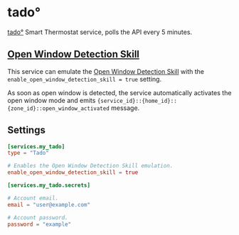 # tado°

[tado°](https://www.tado.com/) Smart Thermostat service, polls the API every 5 minutes.

## [Open Window Detection Skill](https://support.tado.com/en/articles/3387308-how-does-the-open-window-detection-skill-work)

This service can emulate the [Open Window Detection Skill](https://support.tado.com/en/articles/3387308-how-does-the-open-window-detection-skill-work) with the `enable_open_window_detection_skill = true` setting.

As soon as open window is detected, the service automatically activates the open window mode and emits `{service_id}::{home_id}::{zone_id}::open_window_activated` message.

## Settings

```toml
[services.my_tado]
type = "Tado"

# Enables the Open Window Detection Skill emulation.
enable_open_window_detection_skill = true

[services.my_tado.secrets]

# Account email.
email = "user@example.com"

# Account password.
password = "example"
```
